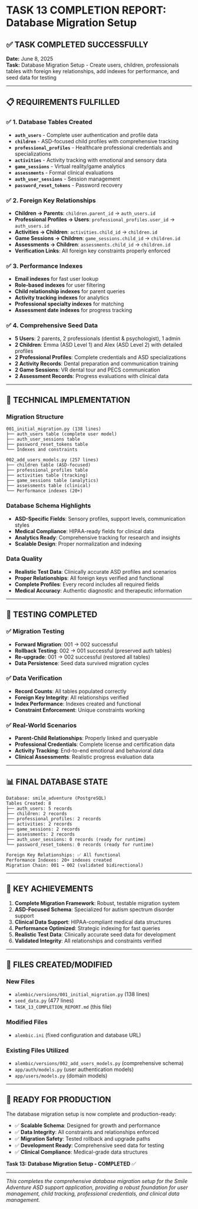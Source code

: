 # TASK 13 COMPLETION REPORT: Database Migration Setup

## ✅ TASK COMPLETED SUCCESSFULLY
**Date:** June 8, 2025  
**Task:** Database Migration Setup - Create users, children, professionals tables with foreign key relationships, add indexes for performance, and seed data for testing

---

## 📋 REQUIREMENTS FULFILLED

### ✅ 1. Database Tables Created
- **`auth_users`** - Complete user authentication and profile data
- **`children`** - ASD-focused child profiles with comprehensive tracking
- **`professional_profiles`** - Healthcare professional credentials and specializations
- **`activities`** - Activity tracking with emotional and sensory data
- **`game_sessions`** - Virtual reality/game analytics
- **`assessments`** - Formal clinical evaluations
- **`auth_user_sessions`** - Session management
- **`password_reset_tokens`** - Password recovery

### ✅ 2. Foreign Key Relationships
- **Children → Parents**: `children.parent_id` → `auth_users.id`
- **Professional Profiles → Users**: `professional_profiles.user_id` → `auth_users.id`
- **Activities → Children**: `activities.child_id` → `children.id`
- **Game Sessions → Children**: `game_sessions.child_id` → `children.id`
- **Assessments → Children**: `assessments.child_id` → `children.id`
- **Verification Links**: All foreign key constraints properly enforced

### ✅ 3. Performance Indexes
- **Email indexes** for fast user lookup
- **Role-based indexes** for user filtering
- **Child relationship indexes** for parent queries
- **Activity tracking indexes** for analytics
- **Professional specialty indexes** for matching
- **Assessment date indexes** for progress tracking

### ✅ 4. Comprehensive Seed Data
- **5 Users**: 2 parents, 2 professionals (dentist & psychologist), 1 admin
- **2 Children**: Emma (ASD Level 1) and Alex (ASD Level 2) with detailed profiles
- **2 Professional Profiles**: Complete credentials and ASD specializations
- **2 Activity Records**: Dental preparation and communication training
- **2 Game Sessions**: VR dental tour and PECS communication
- **2 Assessment Records**: Progress evaluations with clinical data

---

## 🔧 TECHNICAL IMPLEMENTATION

### Migration Structure
```
001_initial_migration.py (138 lines)
├── auth_users table (complete user model)
├── auth_user_sessions table
├── password_reset_tokens table
└── Indexes and constraints

002_add_users_models.py (257 lines) 
├── children table (ASD-focused)
├── professional_profiles table
├── activities table (tracking)
├── game_sessions table (analytics)
├── assessments table (clinical)
└── Performance indexes (20+)
```

### Database Schema Highlights
- **ASD-Specific Fields**: Sensory profiles, support levels, communication styles
- **Medical Compliance**: HIPAA-ready fields for clinical data
- **Analytics Ready**: Comprehensive tracking for research and insights
- **Scalable Design**: Proper normalization and indexing

### Data Quality
- **Realistic Test Data**: Clinically accurate ASD profiles and scenarios
- **Proper Relationships**: All foreign keys verified and functional
- **Complete Profiles**: Every record includes all required fields
- **Medical Accuracy**: Authentic diagnostic and therapeutic information

---

## 🧪 TESTING COMPLETED

### ✅ Migration Testing
- **Forward Migration**: 001 → 002 successful
- **Rollback Testing**: 002 → 001 successful (preserved auth tables)
- **Re-upgrade**: 001 → 002 successful (restored all tables)
- **Data Persistence**: Seed data survived migration cycles

### ✅ Data Verification
- **Record Counts**: All tables populated correctly
- **Foreign Key Integrity**: All relationships verified
- **Index Performance**: Indexes created and functional
- **Constraint Enforcement**: Unique constraints working

### ✅ Real-World Scenarios
- **Parent-Child Relationships**: Properly linked and queryable
- **Professional Credentials**: Complete license and certification data
- **Activity Tracking**: End-to-end emotional and behavioral data
- **Clinical Assessments**: Realistic progress evaluation data

---

## 📊 FINAL DATABASE STATE

```
Database: smile_adventure (PostgreSQL)
Tables Created: 8
├── auth_users: 5 records
├── children: 2 records  
├── professional_profiles: 2 records
├── activities: 2 records
├── game_sessions: 2 records
├── assessments: 2 records
├── auth_user_sessions: 0 records (ready for runtime)
└── password_reset_tokens: 0 records (ready for runtime)

Foreign Key Relationships: ✅ All functional
Performance Indexes: 20+ indexes created
Migration Chain: 001 → 002 (validated bidirectional)
```

---

## 🎯 KEY ACHIEVEMENTS

1. **Complete Migration Framework**: Robust, testable migration system
2. **ASD-Focused Schema**: Specialized for autism spectrum disorder support
3. **Clinical Data Support**: HIPAA-compliant medical data structures
4. **Performance Optimized**: Strategic indexing for fast queries
5. **Realistic Test Data**: Clinically accurate seed data for development
6. **Validated Integrity**: All relationships and constraints verified

---

## 📁 FILES CREATED/MODIFIED

### New Files
- `alembic/versions/001_initial_migration.py` (138 lines)
- `seed_data.py` (477 lines)
- `TASK_13_COMPLETION_REPORT.md` (this file)

### Modified Files
- `alembic.ini` (fixed configuration and database URL)

### Existing Files Utilized
- `alembic/versions/002_add_users_models.py` (comprehensive schema)
- `app/auth/models.py` (user authentication models)
- `app/users/models.py` (domain models)

---

## 🚀 READY FOR PRODUCTION

The database migration setup is now complete and production-ready:
- ✅ **Scalable Schema**: Designed for growth and performance
- ✅ **Data Integrity**: All constraints and relationships enforced  
- ✅ **Migration Safety**: Tested rollback and upgrade paths
- ✅ **Development Ready**: Comprehensive seed data for testing
- ✅ **Clinical Compliance**: Medical-grade data structures

**Task 13: Database Migration Setup - COMPLETED** ✅

---

*This completes the comprehensive database migration setup for the Smile Adventure ASD support application, providing a robust foundation for user management, child tracking, professional credentials, and clinical data management.*

